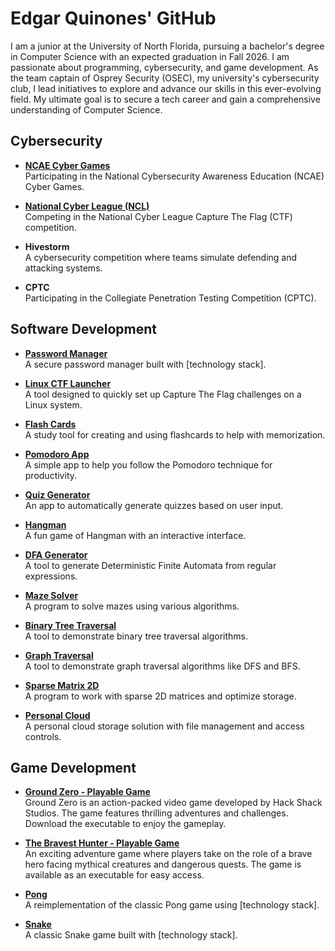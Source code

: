 # Edgar Quinones' GitHub

I am a junior at the University of North Florida, pursuing a bachelor's degree in Computer Science with an expected graduation in Fall 2026. I am passionate about programming, cybersecurity, and game development. As the team captain of Osprey Security (OSEC), my university's cybersecurity club, I lead initiatives to explore and advance our skills in this ever-evolving field. My ultimate goal is to secure a tech career and gain a comprehensive understanding of Computer Science.

## Cybersecurity

- **[NCAE Cyber Games](https://github.com/EdgarQuinones/NCAE-Cyber-Games)**  
  Participating in the National Cybersecurity Awareness Education (NCAE) Cyber Games.

- **[National Cyber League (NCL)](https://github.com/EdgarQuinones/National-Cyber-League)**  
  Competing in the National Cyber League Capture The Flag (CTF) competition.

- **Hivestorm**  
  A cybersecurity competition where teams simulate defending and attacking systems.

- **CPTC**  
  Participating in the Collegiate Penetration Testing Competition (CPTC).

## Software Development

- **[Password Manager](https://github.com/EdgarQuinones/Password-Manager)**  
  A secure password manager built with [technology stack].  

- **[Linux CTF Launcher](https://github.com/EdgarQuinones/Linux-CTF-Launcher)**  
  A tool designed to quickly set up Capture The Flag challenges on a Linux system.

- **[Flash Cards](https://github.com/EdgarQuinones/Flash-Cards)**  
  A study tool for creating and using flashcards to help with memorization.

- **[Pomodoro App](https://github.com/EdgarQuinones/Pomodoro-Timer)**  
  A simple app to help you follow the Pomodoro technique for productivity.

- **[Quiz Generator](https://github.com/EdgarQuinones/Quiz-Generator)**  
  An app to automatically generate quizzes based on user input.

- **[Hangman](https://github.com/EdgarQuinones/Hangman)**  
  A fun game of Hangman with an interactive interface.

- **[DFA Generator](https://github.com/EdgarQuinones/DFA-Generator/tree/main)**  
  A tool to generate Deterministic Finite Automata from regular expressions.

- **[Maze Solver](https://github.com/EdgarQuinones/Maze-Solver)**  
  A program to solve mazes using various algorithms.

- **[Binary Tree Traversal](https://github.com/EdgarQuinones/Binary-Tree-Traversal)**  
  A tool to demonstrate binary tree traversal algorithms.

- **[Graph Traversal](https://github.com/EdgarQuinones/Graph-Traversal)**  
  A tool to demonstrate graph traversal algorithms like DFS and BFS.

- **[Sparse Matrix 2D](https://github.com/EdgarQuinones/Sparse-Matrix-2D)**  
  A program to work with sparse 2D matrices and optimize storage.

- **[Personal Cloud](https://github.com/EdgarQuinones/Personal-Cloud)**  
  A personal cloud storage solution with file management and access controls.

## Game Development

- **[Ground Zero - Playable Game](https://github.com/EdgarQuinones/Ground-Zero)**  
  Ground Zero is an action-packed video game developed by Hack Shack Studios. The game features thrilling adventures and challenges. Download the executable to enjoy the gameplay.

- **[The Bravest Hunter - Playable Game](https://github.com/EdgarQuinones/The-Bravest-Hunter)**  
  An exciting adventure game where players take on the role of a brave hero facing mythical creatures and dangerous quests. The game is available as an executable for easy access.

- **[Pong](https://github.com/EdgarQuinones/Pong)**  
  A reimplementation of the classic Pong game using [technology stack].

- **[Snake](https://github.com/EdgarQuinones/Snake)**  
  A classic Snake game built with [technology stack].
